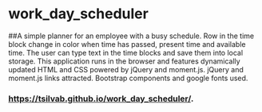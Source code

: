 # work_day_scheduler
##A simple planner for an employee with a busy schedule.
Row in the time block change in color when time has passed, present time and available time.
The user can type text in the time blocks and save them into local storage.
This application runs in the browser and features dynamically updated HTML and CSS powered by jQuery and moment.js.
jQuery and moment.js links attracted.
Bootstrap components and google fonts used.
### https://tsilvab.github.io/work_day_scheduler/.
